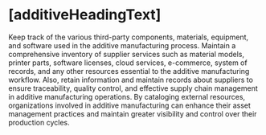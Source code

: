 # [additiveHeadingText]
Keep track of the various third-party components, materials, equipment, 
and software used in the additive manufacturing process. Maintain a 
comprehensive inventory of supplier services such as material models, 
printer parts, software licenses, cloud services, e-commerce, system of 
records, and any other resources essential to the additive 
manufacturing workflow. Also, retain information and maintain records 
about suppliers to ensure traceability, quality control, and effective 
supply chain management in additive manufacturing operations. By 
cataloging external resources, organizations involved in additive 
manufacturing can enhance their asset management practices and maintain 
greater visibility and control over their production cycles.